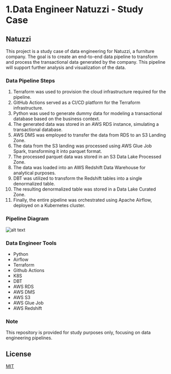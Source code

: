 # 1.Data Engineer Natuzzi - Study Case

## Natuzzi
This project is a study case of data engineering for Natuzzi, a furniture company. The goal is to create an end-to-end data pipeline to transform and process the transactional data generated by the company. This pipeline will support further analysis and visualization of the data.

### Data Pipeline Steps
1. Terraform was used to provision the cloud infrastructure required for the pipeline.
2. GitHub Actions served as a CI/CD platform for the Terraform infrastructure.
3. Python was used to generate dummy data for modeling a transactional database based on the business context.
4. The generated data was stored in an AWS RDS instance, simulating a transactional database.
5. AWS DMS was employed to transfer the data from RDS to an S3 Landing Zone.
6. The data from the S3 landing was processed using AWS Glue Job Spark, transforming it into parquet format.
7. The processed parquet data was stored in an S3 Data Lake Processed Zone.
8. The data was loaded into an AWS Redshift Data Warehouse for analytical purposes.
9. DBT was utilized to transform the Redshift tables into a single denormalized table.
10. The resulting denormalized table was stored in a Data Lake Curated Zone.
11. Finally, the entire pipeline was orchestrated using Apache Airflow, deployed on a Kubernetes cluster.

### Pipeline Diagram
![alt text](https://github.com/makima0499/1.Data-Engineer/blob/main/1.DataPipeline.png)

### Data Engineer Tools
* Python
* Airflow
* Terraform
* Github Actions
* K8S
* DBT
* AWS RDS
* AWS DMS 
* AWS S3
* AWS Glue Job
* AWS Redshift

### Note
This repository is provided for study purposes only, focusing on data engineering pipelines.

## License

[MIT](https://choosealicense.com/licenses/mit/)

